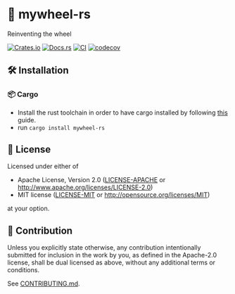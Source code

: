 # 🛞 mywheel-rs

Reinventing the wheel

[![Crates.io](https://img.shields.io/crates/v/mywheel-rs.svg)](https://crates.io/crates/mywheel-rs)
[![Docs.rs](https://docs.rs/mywheel-rs/badge.svg)](https://docs.rs/mywheel-rs)
[![CI](https://github.com/luk036/mywheel-rs/workflows/CI/badge.svg)](https://github.com/luk036/mywheel-rs/actions)
[![codecov](https://codecov.io/gh/luk036/mywheel-rs/branch/main/graph/badge.svg?token=Hozpu4Kq0r)](https://codecov.io/gh/luk036/mywheel-rs)

## 🛠️ Installation

### 📦 Cargo

- Install the rust toolchain in order to have cargo installed by following
  [this](https://www.rust-lang.org/tools/install) guide.
- run `cargo install mywheel-rs`

## 📜 License

Licensed under either of

- Apache License, Version 2.0
  ([LICENSE-APACHE](LICENSE-APACHE) or http://www.apache.org/licenses/LICENSE-2.0)
- MIT license
  ([LICENSE-MIT](LICENSE-MIT) or http://opensource.org/licenses/MIT)

at your option.

## 🤝 Contribution

Unless you explicitly state otherwise, any contribution intentionally submitted
for inclusion in the work by you, as defined in the Apache-2.0 license, shall be
dual licensed as above, without any additional terms or conditions.

See [CONTRIBUTING.md](CONTRIBUTING.md).
